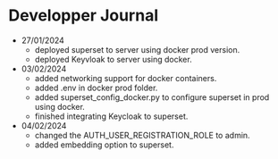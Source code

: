 # Developper Journal
- 27/01/2024
    - deployed superset to server using docker prod version.
    - deployed Keyvloak to server using docker.
- 03/02/2024
    - added networking support for docker containers.
    - added .env in docker prod folder.
    - added superset_config_docker.py to configure superset in prod using docker.
    - finished integrating Keycloak to superset.
- 04/02/2024
    - changed  the AUTH_USER_REGISTRATION_ROLE to admin.
    - added embedding option to superset.